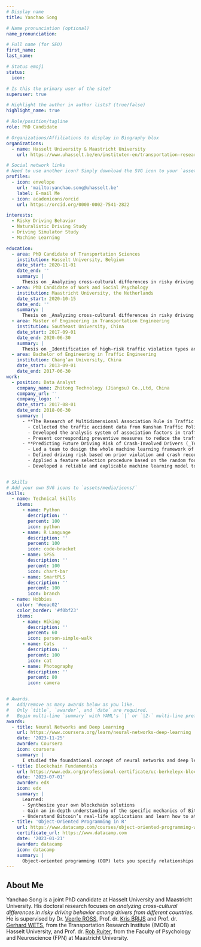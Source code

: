 ```yaml
---
# Display name
title: Yanchao Song

# Name pronunciation (optional)
name_pronunciation:

# Full name (for SEO)
first_name:
last_name:

# Status emoji
status:
  icon:

# Is this the primary user of the site?
superuser: true

# Highlight the author in author lists? (true/false)
highlight_name: true

# Role/position/tagline
role: PhD Candidate

# Organizations/Affiliations to display in Biography blox
organizations:
  - name: Hasselt University & Maastricht University
    url: https://www.uhasselt.be/en/instituten-en/transportation-research-institute-imob

# Social network links
# Need to use another icon? Simply download the SVG icon to your `assets/media/icons/` folder.
profiles:
  - icon: envelope
    url: 'mailto:yanchao.song@uhasselt.be'
    label: E-mail Me
  - icon: academicons/orcid
    url: https://orcid.org/0000-0002-7541-2822

interests:
  - Risky Driving Behavior
  - Naturalistic Driving Study
  - Driving Simulator Study
  - Machine Learning

education:
  - area: PhD Candidate of Transportation Sciences
    institution: Hasselt University, Belgium
    date_start: 2020-11-01
    date_end: ''
    summary: |
      Thesis on _Analyzing cross-cultural differences in risky driving behavior among drivers from different countries_.
  - area: PhD Candidate of Work and Social Psychology
    institution: Maastricht University, the Netherlands
    date_start: 2020-10-15
    date_end: ''
    summary: |
      Thesis on _Analyzing cross-cultural differences in risky driving behavior among drivers from different countries_.
  - area: Master of Engineering in Transportation Engineering
    institution: Southeast University, China
    date_start: 2017-09-01
    date_end: 2020-06-30
    summary: |
      Thesis on _Identification of high-risk traffic violation types and their spatial-temporal characteristics_.
  - area: Bachelor of Engineering in Traffic Engineering
    institution: Chang’an University, China
    date_start: 2013-09-01
    date_end: 2017-06-30
work:
  - position: Data Analyst
    company_name: Zhitong Technology (Jiangsu) Co.,Ltd, China
    company_url: ''
    company_logo: ''
    date_start: 2017-08-01
    date_end: 2018-06-30
    summary: |
      - **The Research of Multidimensional Association Rule in Traffic Accidents (_Team Member_)**
        - Collected the traffic accident data from Kunshan Traffic Police Department, on which build the multidimensional association rule model of traffic accidents.
        - Developed the analysis system of association factors in traffic accidents, which could mine the conditional factors of traffic accidents.
        - Present corresponding preventive measures to reduce the traffic accidents based on research findings.
      - **Predicting Future Driving Risk of Crash-Involved Drivers (_Team Leader_)**
        - Led a team to design the whole machine learning framework of driving risk predict model.
        - Defined driving risk based on prior violation and crash records of drivers.
        - Applied a feature selection procedure based on the random forest technique to extract significant risky driving factors.
        - Developed a reliable and explicable machine learning model to predict the future driving risk of crash- involved drivers.


# Skills
# Add your own SVG icons to `assets/media/icons/`
skills:
  - name: Technical Skills
    items:
      - name: Python
        description: ''
        percent: 100
        icon: python
      - name: R Language
        description: ''
        percent: 100
        icon: code-bracket
      - name: SPSS
        description: ''
        percent: 100
        icon: chart-bar
      - name: SmartPLS
        description: ''
        percent: 100
        icon: branch
  - name: Hobbies
    color: '#eeac02'
    color_border: '#f0bf23'
    items:
      - name: Hiking
        description: ''
        percent: 60
        icon: person-simple-walk
      - name: Cats
        description: ''
        percent: 100
        icon: cat
      - name: Photography
        description: ''
        percent: 80
        icon: camera


# Awards.
#   Add/remove as many awards below as you like.
#   Only `title`, `awarder`, and `date` are required.
#   Begin multi-line `summary` with YAML's `|` or `|2-` multi-line prefix and indent 2 spaces below.
awards:
  - title: Neural Networks and Deep Learning
    url: https://www.coursera.org/learn/neural-networks-deep-learning
    date: '2023-11-25'
    awarder: Coursera
    icon: coursera
    summary: |
      I studied the foundational concept of neural networks and deep learning. By the end, I was familiar with the significant technological trends driving the rise of deep learning; build, train, and apply fully connected deep neural networks; implement efficient (vectorized) neural networks; identify key parameters in a neural network’s architecture; and apply deep learning to your own applications.
  - title: Blockchain Fundamentals
    url: https://www.edx.org/professional-certificate/uc-berkeleyx-blockchain-fundamentals
    date: '2023-07-01'
    awarder: edX
    icon: edx
    summary: |
      Learned:
      - Synthesize your own blockchain solutions
      - Gain an in-depth understanding of the specific mechanics of Bitcoin
      - Understand Bitcoin’s real-life applications and learn how to attack and destroy Bitcoin, Ethereum, smart contracts and Dapps, and alternatives to Bitcoin’s Proof-of-Work consensus algorithm
  - title: 'Object-Oriented Programming in R'
    url: https://www.datacamp.com/courses/object-oriented-programming-with-s3-and-r6-in-r
    certificate_url: https://www.datacamp.com
    date: '2023-01-21'
    awarder: datacamp
    icon: datacamp
    summary: |
      Object-oriented programming (OOP) lets you specify relationships between functions and the objects that they can act on, helping you manage complexity in your code. This is an intermediate level course, providing an introduction to OOP, using the S3 and R6 systems. S3 is a great day-to-day R programming tool that simplifies some of the functions that you write. R6 is especially useful for industry-specific analyses, working with web APIs, and building GUIs.
---
```


## About Me

Yanchao Song is a joint PhD candidate at Hasselt University and Maastricht University. His doctoral research focuses on _analyzing cross-cultural differences in risky driving behavior among drivers from different countries_. He is supervised by Dr. [Veerle ROSS](https://www.uhasselt.be/en/who-is-who/veerle-ross), Prof. dr. [Kris BRIJS](https://www.uhasselt.be/en/who-is-who/detail/kris-brijs) and Prof. dr. [Gerhard WETS](https://www.uhasselt.be/en/who-is-who/detail/geert-wets), from the Transportation Research Institute (IMOB) at Hasselt University, and Prof. dr. [Rob Ruiter](https://www.maastrichtuniversity.nl/rac-ruiter), from the Faculty of Psychology and Neuroscience (FPN) at Maastricht University.
